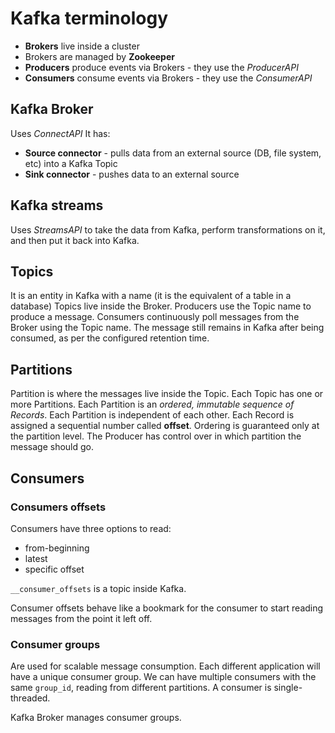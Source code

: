# Kafka terminology

- **Brokers** live inside a cluster
- Brokers are managed by **Zookeeper**
- **Producers** produce events via Brokers - they use the *ProducerAPI*
- **Consumers** consume events via Brokers - they use the *ConsumerAPI*

## Kafka Broker

Uses *ConnectAPI*
It has:

- **Source connector** - pulls data from an external source (DB, file system, etc) into a Kafka Topic
- **Sink connector** - pushes data to an external source

## Kafka streams

Uses *StreamsAPI* to take the data from Kafka, perform transformations on it, and then put it back into Kafka.

## Topics

It is an entity in Kafka with a name (it is the equivalent of a table in a database)
Topics live inside the Broker.
Producers use the Topic name to produce a message.
Consumers continuously poll messages from the Broker using the Topic name.
The message still remains in Kafka after being consumed, as per the configured retention time.

## Partitions

Partition is where the messages live inside the Topic.
Each Topic has one or more Partitions.
Each Partition is an *ordered, immutable sequence of Records*.
Each Partition is independent of each other.
Each Record is assigned a sequential number called **offset**.
Ordering is guaranteed only at the partition level.
The Producer has control over in which partition the message should go.

## Consumers

### Consumers offsets

Consumers have three options to read:
- from-beginning
- latest
- specific offset

`__consumer_offsets` is a topic inside Kafka.

Consumer offsets behave like a bookmark for the consumer to start reading messages from the point it left off.

### Consumer groups

Are used for scalable message consumption.
Each different application will have a unique consumer group.
We can have multiple consumers with the same `group_id`, reading from different partitions.
A consumer is single-threaded.

Kafka Broker manages consumer groups.
